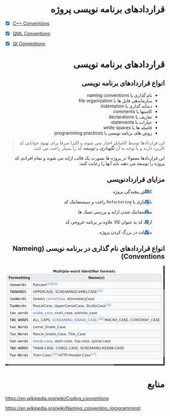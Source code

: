 <div dir="rtl">

# قراردادهای برنامه نویسی پروژه

</div>

- [X] [C++ Conventions](./cpp-conventions.md)

- [X] [QML Conventions](./qml-conventions.md)

- [X] [Qt Conventions](./qt-conventions.md)


<div dir="rtl">

# قراردادهای برنامه نویسی

## انواع قراردادهای برنامه نویسی

- نام گذاری یا naming conventions
- سازماندهی فایل ها یا file organization
- دندانه گذاری یا indentation
- کامنتها یا comments
- تعاریف یا declarations
- عبارات یا statements
- فاصله ها یا white spaces
- روش های برنامه نویسی یا programming practices

> این قراردادها توسط کامپایلر اجبار نمی شوند و 
> اکثرا صرفا برای بهبود خوانایی کد کاربرد دارند
> و با توجه به آن ***نگهداری*** و ***توسعه*** کد را بسیار راحت می کنند.

این قراردادها معمولا در پروژه ها بصورت یک قالب ارایه می شوند و 
تمام افرادی که پروژه را توسعه می دهند باید آنها را رعایت کنند.

## مزایای قراردادنویسی

- [X] کاهش پیچیدگی پروژه
- [X] بازسازی یا `Refactoring` راحت و سیستماتیک کد
- [X] سیستماتیک شدن ارایه و بررسی تسک ها
- [X] ارایه کد به عنوان کالا علاوه بر برنامه خروجی کد
- [X] سهولت در بزرگ کردن پروژه


## انواع قراردادهای نام گذاری در برنامه نویسی (Nameing Conventions)

<div align="center">
    <img src="./medias/naming-conventions.png">
</div>


# منابع
</div>

https://en.wikipedia.org/wiki/Coding_conventions

https://en.wikipedia.org/wiki/Naming_convention_(programming)

